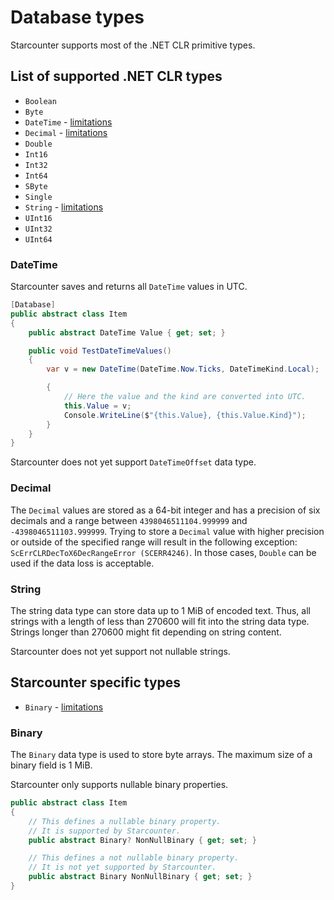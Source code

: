 # Database types

Starcounter supports most of the .NET CLR primitive types.

## List of supported .NET CLR types

- `Boolean`
- `Byte`
- `DateTime` - [limitations](#datetime)
- `Decimal` - [limitations](#decimal)
- `Double`
- `Int16`
- `Int32`
- `Int64`
- `SByte`
- `Single`
- `String` - [limitations](#string)
- `UInt16`
- `UInt32`
- `UInt64`

### DateTime

Starcounter saves and returns all `DateTime` values in UTC.

```csharp
[Database]
public abstract class Item
{
    public abstract DateTime Value { get; set; }

    public void TestDateTimeValues()
    {
        var v = new DateTime(DateTime.Now.Ticks, DateTimeKind.Local);

        {
            // Here the value and the kind are converted into UTC.
            this.Value = v;
            Console.WriteLine($"{this.Value}, {this.Value.Kind}");
        }
    }
}
```

Starcounter does not yet support `DateTimeOffset` data type.

### Decimal

The `Decimal` values are stored as a 64-bit integer and has a precision of six decimals and a range between `4398046511104.999999` and `-4398046511103.999999`. Trying to store a `Decimal` value with higher precision or outside of the specified range will result in the following exception: `ScErrCLRDecToX6DecRangeError (SCERR4246)`. In those cases, `Double` can be used if the data loss is acceptable.

### String

The string data type can store data up to 1 MiB of encoded text. Thus, all strings with a length of less than 270600 will fit into the string data type. Strings longer than 270600 might fit depending on string content.

Starcounter does not yet support not nullable strings.

## Starcounter specific types

- `Binary` - [limitations](#binary)

### Binary

The `Binary` data type is used to store byte arrays. The maximum size of a binary field is 1 MiB.

Starcounter only supports nullable binary properties.

```csharp
public abstract class Item
{
    // This defines a nullable binary property.
    // It is supported by Starcounter.
    public abstract Binary? NonNullBinary { get; set; }

    // This defines a not nullable binary property.
    // It is not yet supported by Starcounter.
    public abstract Binary NonNullBinary { get; set; }
}
```
